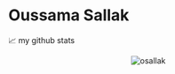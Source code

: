 # Oussama Sallak
📈 my github stats

<p align="center"> <img src="https://github-readme-stats.vercel.app/api?username=osallak&show_icons=true&theme=gotham" alt="osallak" />
 
